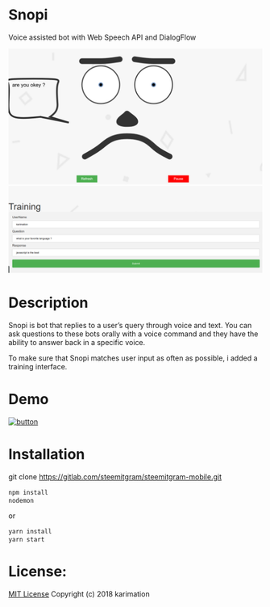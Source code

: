 # Snopi
Voice assisted bot with Web Speech API and DialogFlow

<div>
<img src="screenshots/1.png">
<img src="screenshots/2.png">
</div>


# Description
Snopi is bot that replies to a user’s query through voice and text. 
You can ask questions to these bots orally with a voice command and they have the ability to answer back in a specific voice.

To make sure that Snopi matches user input as often as possible, 
i added a training interface.

# Demo 

[![button](https://cdn4.iconfinder.com/data/icons/office-and-business-conceptual-flat/202/3-512.png)](https://snopi.herokuapp.com)


# Installation
git clone https://gitlab.com/steemitgram/steemitgram-mobile.git

```
npm install
nodemon
```

or

```
yarn install
yarn start
```


# License:

<a href="LICENSE">MIT License</a> Copyright (c) 2018 karimation
